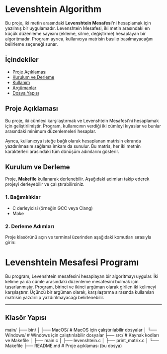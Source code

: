 # Levenshtein Algorithm

Bu proje, iki metin arasındaki **Levenshtein Mesafesi**'ni hesaplamak için yazılmış bir uygulamadır. Levenshtein Mesafesi, iki metin arasındaki en küçük düzenleme sayısını (ekleme, silme, değiştirme) hesaplayan bir algoritmadır. Program ayrıca, kullanıcıya matrisin basılıp basılmayacağını belirleme seçeneği sunar.

## İçindekiler
- [Proje Açıklaması](#proje-açıklaması)
- [Kurulum ve Derleme](#kurulum-ve-derleme)
- [Kullanım](#kullanım)
- [Argümanlar](#argümanlar)
- [Dosya Yapısı](#dosya-yapısı)

## Proje Açıklaması

Bu proje, iki cümleyi karşılaştırmak ve Levenshtein Mesafesi'ni hesaplamak için geliştirilmiştir. Program, kullanıcının verdiği iki cümleyi kıyaslar ve bunlar arasındaki minimum düzenlemeleri hesaplar.

Ayrıca, kullanıcıya isteğe bağlı olarak hesaplanan matrisin ekranda yazdırılmasını sağlama imkanı da sunulur. Bu matris, her iki metnin karakterleri arasındaki tüm dönüşüm adımlarını gösterir.

## Kurulum ve Derleme

Proje, **Makefile** kullanarak derlenebilir. Aşağıdaki adımları takip ederek projeyi derleyebilir ve çalıştırabilirsiniz.

### 1. Bağımlılıklar
- C derleyicisi (örneğin GCC veya Clang)
- Make

### 2. Derleme Adımları

Proje klasörünü açın ve terminal üzerinden aşağıdaki komutları sırasıyla girin:



# Levenshtein Mesafesi Programı

Bu program, Levenshtein mesafesini hesaplayan bir algoritmayı uygular. İki kelime ya da cümle arasındaki düzenleme mesafesini bulmak için tasarlanmıştır. Program, birinci ve ikinci argüman olarak girilen iki kelimeyi karşılaştırır. Üçüncü bir argüman olarak, karşılaştırma sırasında kullanılan matrisin yazdırılıp yazdırılmayacağı belirlenebilir.

---

## **Klasör Yapısı**

main/
├── bin/
│   ├── MacOS/                # MacOS için çalıştırılabilir dosyalar
│   └── Windows/              # Windows için çalıştırılabilir dosyalar
├── src/                      # Kaynak kodları ve Makefile
│   ├── main.c
│   ├── levenshtein.c
│   ├── print_matrix.c
│   └── Makefile
├── README.md                 # Proje açıklaması (bu dosya)